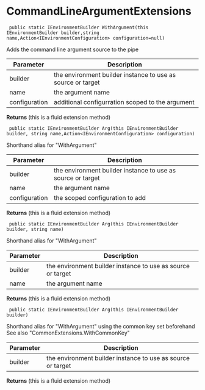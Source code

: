 # CommandLineArgumentExtensions



` public static IEnvironmentBuilder WithArgument(this IEnvironmentBuilder builder,string name,Action<IEnvironmentConfiguration> configuration=null)`

  Adds the command line argument source to the pipe

Parameter | Description 
 --------|--------
builder | the environment builder instance to use as source or target  
name | the argument name
configuration | additional configurration scoped to the argument

**Returns** (this is a fluid extension method)


` public static IEnvironmentBuilder Arg(this IEnvironmentBuilder builder, string name,Action<IEnvironmentConfiguration> configuration)`

  Shorthand alias for "WithArgument"

Parameter | Description 
 --------|--------
builder | the environment builder instance to use as source or target  
name | the argument name
configuration | the scoped configuration to add

**Returns** (this is a fluid extension method)


` public static IEnvironmentBuilder Arg(this IEnvironmentBuilder builder, string name)`

  Shorthand alias for "WithArgument"

Parameter | Description 
 --------|--------
builder | the environment builder instance to use as source or target  
name | the argument name

**Returns** (this is a fluid extension method)


` public static IEnvironmentBuilder Arg(this IEnvironmentBuilder builder)`

  Shorthand alias for "WithArgument" using the common key set beforehand
  See also "CommonExtensions.WithCommonKey"

Parameter | Description 
 --------|--------
builder | the environment builder instance to use as source or target  

**Returns** (this is a fluid extension method)